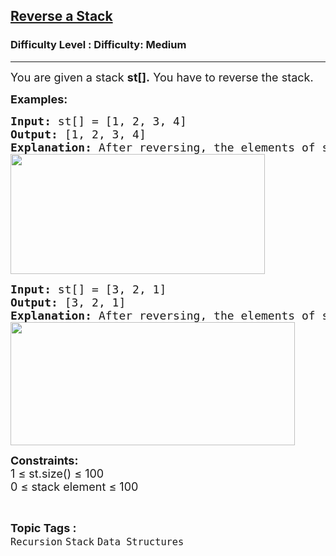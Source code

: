 <h2><a href="https://www.geeksforgeeks.org/problems/reverse-a-stack/1?page=1&category=Stack&difficulty=Easy,Medium&status=unsolved&sortBy=submissions">Reverse a Stack</a></h2><h3>Difficulty Level : Difficulty: Medium</h3><hr><div class="problems_problem_content__Xm_eO"><p><span style="font-size: 18px;">You are given a stack <strong>st[].</strong> You have to reverse the stack.</span></p>
<p><span style="font-size: 18px;"><strong>Examples:</strong></span></p>
<pre><span style="font-size: 18px;"><strong>Input: </strong>st[] = [1, 2, 3, 4]<br><strong>Output:</strong> [1, 2, 3, 4]<br><strong>Explanation:</strong> After reversing, the elements of stack are in opposite order.<br><img src="https://media.geeksforgeeks.org/img-practice/prod/addEditProblem/709919/Web/Other/blobid2_1758084285.jpg" width="407" height="192"><br></span></pre>
<pre><span style="font-size: 18px;"><strong>Input:</strong> st[] = [3, 2, 1]<br><strong>Output:</strong> [3, 2, 1]<br><strong>Explanation:</strong> After reversing, the elements of stack are in opposite order.<br></span><img src="https://media.geeksforgeeks.org/img-practice/prod/addEditProblem/709919/Web/Other/blobid1_1758084056.jpg" width="455" height="197"></pre>
<p><span style="font-size: 18px;"><strong>Constraints:</strong><br>1 ≤ st.size() ≤ 100</span><br><span style="font-size: 18px;">0</span><span style="font-size: 18px;"> ≤ stack element ≤ 100</span></p></div><br><p><span style=font-size:18px><strong>Topic Tags : </strong><br><code>Recursion</code>&nbsp;<code>Stack</code>&nbsp;<code>Data Structures</code>&nbsp;